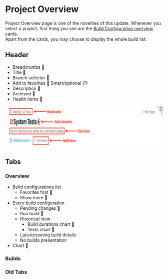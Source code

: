 # Project Overview
Project Overview page is one of the novelties of this update. Whenever you select a 
project, first thing you see are the [Build Configuration overview](https://github.com/JetBrains/teamcity-roadmap/blob/master/BuildConfiguration.md) cards. 
<br>Apart from the cards, you may choose to display the whole build list. 

## Header
* Breadcrumbs  :checkered_flag:
* Title :checkered_flag:
* Branch selector :checkered_flag:
* Add to favorites :checkered_flag:
			Smart/optional (?)
* Description :checkered_flag:
* Archived :checkered_flag:
* Health items :checkered_flag:

<img height="133" width="1016" src="https://github.com/JetBrains/teamcity-roadmap/blob/master/Images/project_overview_header.png">


## Tabs
### Overview
* Build configurations list  
	* Favorites first  :checkered_flag:
	* Show more  :checkered_flag:
* Every build configuration  
	* Pending changes  :checkered_flag:
	* Run build  :checkered_flag:
	* Historical view  
		* Build durations chart  :checkered_flag:
		* Tests chart  :checkered_flag:
	* Latest/running build details
	* No builds presentation
* Chart :checkered_flag:

### Builds
### Old Tabs